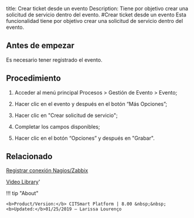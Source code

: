 title:  Crear ticket desde un evento
Description: Tiene por objetivo crear una solicitud de servicio dentro del evento.
#Crear ticket desde un evento
Esta funcionalidad tiene por objetivo crear una solicitud de servicio dentro del evento.

Antes de empezar
----------------

Es necesario tener registrado el evento.

Procedimiento
-------------

1.  Acceder al menú principal Procesos \> Gestión de Evento \> Evento;

2.  Hacer clic en el evento y después en el botón “Más Opciones”;

3.  Hacer clic en "Crear solicitud de servicio";

4.  Completar los campos disponibles;

5.  Hacer clic en el botón “Opciones” y después en "Grabar".

Relacionado
----------------

[Registrar conexión Nagios/Zabbix](/es-es/citsmart-esp-8/processes/event/configuration/register-nagios-zabbix-connection.html)

<i class='fa fa-youtube-play  fa-2x' style='color:#97ce17;vertical-align: middle;'> </i> [Video Library](https://www.youtube.com/playlist?list=PLB5qK2uzf2RNEIr_hUNAaOjTln3E-3K7n)'

!!! tip "About"

    <b>Product/Version:</b> CITSmart Platform | 8.00 &nbsp;&nbsp;
    <b>Updated:</b>01/25/2019 – Larissa Lourenço
